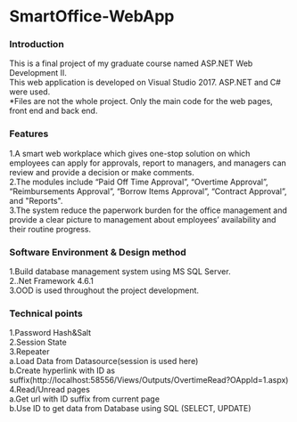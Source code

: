 # SmartOffice-WebApp
<h3>Introduction</h3>
This is a final project of my graduate course named ASP.NET Web Development II.<br>
This web application is developed on Visual Studio 2017. ASP.NET and C# were used.<br>
*Files are not the whole project. Only the main code for the web pages, front end and back end.

<h3>Features</h3>
1.A smart web workplace which gives one-stop solution on which employees can apply for approvals, report to managers, and managers can review and provide a decision or make comments.<br>
2.The modules include “Paid Off Time Approval”, “Overtime Approval”, “Reimbursements Approval”, “Borrow Items Approval”, “Contract Approval”, and "Reports".<br>
3.The system reduce the paperwork burden for the office management and provide a clear picture to management about employees’ availability and their routine progress.<br>

<h3>Software Environment & Design method</h3>
1.Build database management system using MS SQL Server.<br>
2..Net Framework 4.6.1<br>
3.OOD is used throughout the project development.<br>

<h3>Technical points</h3>
1.Password Hash&Salt<br>
2.Session State<br>
3.Repeater<br>
  a.Load Data from Datasource(session is used here)<br>
  b.Create hyperlink with ID as suffix(http://localhost:58556/Views/Outputs/OvertimeRead?OAppId=1.aspx)<br>
4.Read/Unread pages<br>
  a.Get url with ID suffix from current page<br>
  b.Use ID to get data from Database using SQL (SELECT, UPDATE)

